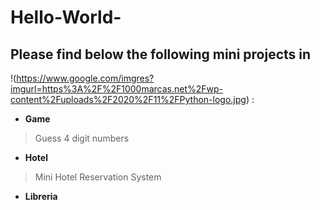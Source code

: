 # Hello-World-


## Please find below the following mini projects in 
!(https://www.google.com/imgres?imgurl=https%3A%2F%2F1000marcas.net%2Fwp-content%2Fuploads%2F2020%2F11%2FPython-logo.jpg) :

- **Game**
> Guess 4 digit numbers 
- **Hotel**
> Mini Hotel Reservation System
- **Libreria**
